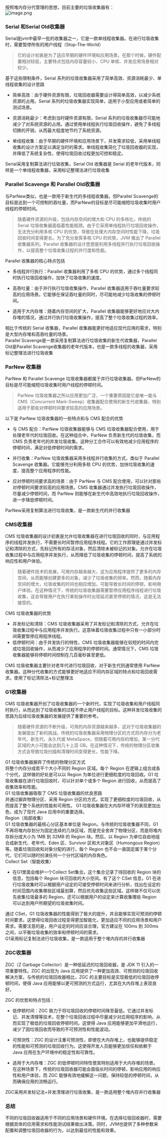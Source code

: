 按照堆内存分代管理的思想，目前主要的垃圾收集器有：<br />![image.png](https://cdn.nlark.com/yuque/0/2024/png/45754509/1719153437245-6b20a86f-da22-4468-a839-248939d27401.png#averageHue=%23f9f9f9&clientId=uca445eb4-e622-4&from=paste&height=434&id=u5d657769&originHeight=434&originWidth=604&originalType=binary&ratio=1&rotation=0&showTitle=false&size=22643&status=done&style=none&taskId=u594d58db-1cb3-4150-b548-992420f5ccd&title=&width=604)
### Serial 和Serial Old收集器
Serial是jvm中最早一批的收集器之一，它是一款单线程收集器。在进行垃圾收集时，需要暂停所有的用户线程（Stop-The-World）
> 它的设计初衷是为了适应早期的硬件环境和应用场景。在那个时候，硬件配置相对较低，主要特点包括内存容量较小、CPU 单核、并发应用场景相对较少。


基于这些限制条件，Serial 系列的垃圾收集器采用了简单高效、资源消耗最少、单线程收集的设计思路

- 简单高效：由于硬件资源有限，垃圾回收器需要设计得简单高效，以减少系统资源的占用。Serial 系列的垃圾收集器实现简单，适用于小型应用或者简单的测试场景。

- 资源消耗最少：考虑到当时硬件资源有限，Serial 系列的垃圾收集器尽可能地减少了对系统资源的占用。通过使用单线程执行垃圾回收操作，避免了多线程切换的开销，从而最大程度地节约了系统资源。

- 单线程收集：由于早期的硬件环境和应用场景下，并发需求较低，采用单线程收集的设计方案足以满足当时的需求。单线程收集简化了垃圾回收器的实现，并降低了系统复杂性，使得垃圾回收过程更加可控和稳定。

Serial采用复制算法进行垃圾收集，Serial Old 收集器是 Serial 的老年代版本，同样是一个单线程收集器，采用标记整理法进行垃圾收集

### Parallel Scavenge 和 Parallel Old收集器
与ParNew类似，也是一款用于新生代的多线程收集器。但Parallel Scavenge的目标是达到一个可控制的吞吐量，而ParNew的目标是尽可能缩短垃圾收集时用户线程的停顿时间。
> 随着硬件资源的升级，包括内存空间的增大和 CPU 的多核化，传统的 Serial 垃圾收集器面临着性能瓶颈。由于它采用单线程执行垃圾回收操作，无法充分利用多核 CPU 的优势，导致在处理大内存空间时性能下降，垃圾回收时间变得更长。为了充分发挥多核 CPU 的优势，JVM 推出了 Parallel 收集器系列。Parallel 收集器的设计思想是利用多线程并行执行垃圾回收操作，以提高整个垃圾收集过程的并行度和性能。


Parallel 收集器的核心特点包括

- 多线程并行执行：Parallel 收集器利用了多核 CPU 的优势，通过多个线程同时执行垃圾回收操作，加快了垃圾收集的速度。

- 高吞吐量：由于并行执行垃圾收集操作，Parallel 收集器适用于吞吐量要求较高的应用场景。它能够在保证吞吐量的同时，尽可能地减少垃圾收集的停顿时间。

- 适用于大内存堆：随着内存空间的扩大，Parallel 收集器能够更好地应对大内存堆的情况，通过并行执行垃圾收集操作，提高了整个垃圾收集过程的效率。

相比于传统的 Serial 收集器，Parallel 收集器能更好地适应现代应用的需求，特别是大型内存堆和高吞吐量的场景。<br />Parallel Scavenge是一款采用复制算法进行垃圾收集的新生代收集器，Parallel Old是Parallel Scavenge收集器的老年代版本，也是一款多线程的收集器，采用标记整理法进行垃圾收集
### ParNew 收集器
ParNew 和 Parallel Scavenge 垃圾收集器都属于并行垃圾收集器。但ParNew的目标是尽可能缩短垃圾收集时用户线程的停顿时间。
>  ParNew 垃圾收集器之所以应用更加广泛，一个重要原因是它是唯一能与 CMS（Concurrent Mark-Sweep）收集器配合使用的新生代收集器，特别适用于那些对停顿时间要求较高的应用场景。


以下是 ParNew 垃圾收集器的一些特点和与 CMS 配合的优势

- 与 CMS 配合：ParNew 垃圾收集器能够与 CMS 垃圾收集器配合使用，用于处理老年代的垃圾回收。在这种组合中，ParNew 负责新生代的垃圾收集，而 CMS 负责老年代的并发垃圾收集。这种分工合作可以有效地减少应用程序的停顿时间，满足对低停顿时间的需求。

- 并行收集：ParNew 垃圾收集器采用多线程并行收集的方式，类似于 Parallel Scavenge 收集器。它能够充分利用多核 CPU 的优势，加快垃圾收集的速度，提高整个应用程序的性能。

- 应对停顿时间要求高的场景：由于 ParNew 与 CMS 配合使用，可以针对那些对停顿时间要求较高的应用场景。CMS 收集器通过并发执行垃圾回收操作，尽量减少停顿时间，而 ParNew 则能够在新生代中高效地执行垃圾回收操作，进一步降低停顿时间。

ParNew采用复制算法进行垃圾收集，是一款新生代的并行收集器

###  CMS收集器
CMS 垃圾收集器的设计初衷是允许垃圾收集器在进行垃圾回收的同时，与应用程序的线程并发执行，不需要长时间暂停应用程序线程。它的工作原理是通过并发标记和清除的方式，先标记所有的存活对象，然后清除未被标记的对象。允许在垃圾收集过程中与应用程序并发执行，从而降低了垃圾收集的停顿时间，提高了系统的响应性和用户体验。
> 随着硬件技术的发展，可用内存越来越大，这为应用程序提供了更多的内存空间，从而能够创建更多的对象，减少了垃圾收集的频率。然而，随着内存空间的增大，垃圾收集的时间也相应增加，可能导致长时间的停顿，影响用户体验。在这种情况下，传统的垃圾收集器需要暂停应用程序线程进行垃圾收集，这会导致用户在执行某些操作时出现延迟甚至停顿的情况，这是无法接受的。

CMS 垃圾收集器的优势

- 并发标记和清除：CMS 垃圾收集器采用了并发标记和清除的方式，允许在垃圾收集过程中与应用程序并发执行。这意味着垃圾收集过程中只有一小部分时间需要暂停应用程序线程。
- 低停顿时间：由于并发执行的特性，CMS 垃圾收集器能够在较短的时间内完成垃圾回收操作，从而减少了应用程序的停顿时间。通常情况下，CMS 垃圾收集器能够将停顿时间控制在几百毫秒甚至更低。

CMS 垃圾收集器主要针对老年代进行垃圾回收，对于新生代则通常使用 ParNew 收集器。这种分代收集的方式能够更好地适应不同内存区域的特点和垃圾回收需求。使用了标记清除法+标记整理法

### G1收集器
CMS 垃圾收集器开创了垃圾收集器的一个新时代，实现了垃圾收集和用户线程同时执行，从而达到了垃圾收集的过程不停止用户线程的目标。这种并发垃圾收集的思路为后续垃圾收集器的发展提供了重要的参考。
> 随着硬件资源的不断升级，可用的内存资源越来越多，这对于垃圾收集器的发展提出了新的挑战。传统的垃圾收集器采用物理分区的方式将内存分为老年代、新生代、永久代或 MetaSpace，但随着可用内存的增加，某一分代区域的大小可能会达到几十上百 GB。在这种情况下，传统的物理分区收集方式会导致垃圾扫描和清理时间变得更长，性能下降。

G1 垃圾收集器摒弃了传统的物理分区方式<br />将整个内存分成若干个大小不同的 Region 区域。每个 Region 在逻辑上组合成各个分代，这样做的好处是可以以 Region 为单位进行更细粒度的垃圾回收。G1 垃圾收集器在进行垃圾回收时，可以针对单个或多个 Region 进行回收，从而提高了收集效率和性能。<br />G1 垃圾收集器吸取了 CMS 垃圾收集器的优良思路<br />并通过摒弃物理分区、采用 Region 分区的方式，实现了更细粒度的垃圾回收，从而提高了整个系统的性能和可用性。 G1 垃圾收集器在大内存环境下的表现更加出色，成为了现代 Java 应用中的重要选择。<br />Region（局部收集）<br />G1 垃圾收集器的最核心分区基本单位是 Region。与传统的垃圾收集器不同，G1 不再将堆内存划分为固定连续的几块区域，而是完全舍弃了物理分区，而是将堆内存拆分成大小为 1MB 到 32MB 的 Region 块。然后，以 Region 为单位自由地组合成新生代、老年代、Eden 区、Survivor 区和大对象区（Humongous Region）等。随着垃圾回收和对象分配的进行，每个 Region 也不会一直固定属于某个分代，它们可以随时扮演任何一个分代区域的内存角色。<br />Collect Set（智能收集）

- 在G1里面会维护一个Collect Set集合。这个集合记录了待回收的 Region 块的信息，包括每个 Region 块可回收的大小空间。有了这个 CSet 信息，G1 在进行垃圾收集时可以根据用户设定的可接受停顿时间来进行分析，找出在设定的时间范围内收集哪些区域最划算，然后优先收集这些区域。这样做不仅可以优先收集垃圾最多的 Region，还可以根据用户的设定来计算收集哪些 Region 可以达到用户所期望的垃圾收集时间。

通过 CSet，G1 垃圾收集器的性能得到了极大的提升，并且能够实现可预测的停顿时间要求。这使得垃圾回收过程变得更加智能化，更加适应不同的应用场景和用户需求。需要注意的是，用户设定的时间应该合理，官方建议在 100ms 到 300ms 之间，以平衡垃圾收集的效率和停顿时间的需求。<br />G1采用标记复制法进行垃圾收集，是一款适用于整个堆内存的并行收集器

### ZGC收集器
ZGC（Z Garbage Collector）是一种低延迟的垃圾回收器，是 JDK 11 引入的一项重要特性。ZGC 的出现为 Java 应用提供了一种更加高效、可预测的垃圾回收解决方案，与传统的垃圾回收器相比，ZGC 的主要目标是实现极低的垃圾回收停顿时间，使得 Java 应用能够以更可预测的方式运行，尤其在大内存堆上表现良好。

ZGC 的优势和特点包括：

- 低停顿时间：ZGC 致力于将垃圾回收的停顿时间降至最低。它通过并发标记、并发清理等技术，在整个垃圾回收过程中尽量减少对应用程序的影响，从而实现了极低的垃圾回收停顿时间。这使得 Java 应用能够更加平滑地运行，减少了因垃圾回收而导致的不可预测性和性能波动。

- 可预测性：ZGC 的设计注重可预测性，即使在大内存堆上，也能够提供稳定的性能和可预测的垃圾回收行为。这使得开发人员能够更加信任和依赖于 Java 应用在生产环境中的稳定性和可靠性。

- 适用于大内存堆：ZGC 的低停顿时间特性使其特别适用于大内存堆的场景。在这种场景下，传统的垃圾回收器可能会面临长时间的停顿，影响应用的响应性和用户体验，而 ZGC 能够有效地缓解这一问题，保持较低的停顿时间，从而确保应用的流畅运行。

ZGC采用并发标记法+并发清理进行垃圾收集，是一款适用整个堆内存并行收集器
### 总结
不同的垃圾回收器适用于不同的应用场景和硬件环境。在选择垃圾回收器时，需要根据具体的应用需求和性能测试结果做出决策。同时，JVM也提供了多种参数来配置和调整垃圾回收器的行为，以达到最佳的性能和效果。
